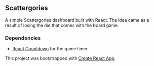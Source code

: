 ## Scattergories
A simple Scattergories dashboard built with React. The idea came as a result of losing the die that comes with the board game.

### Dependencies
* [React Countdown](https://github.com/ndresx/react-countdown) for the game timer

This project was bootstrapped with [Create React App](https://github.com/facebookincubator/create-react-app).